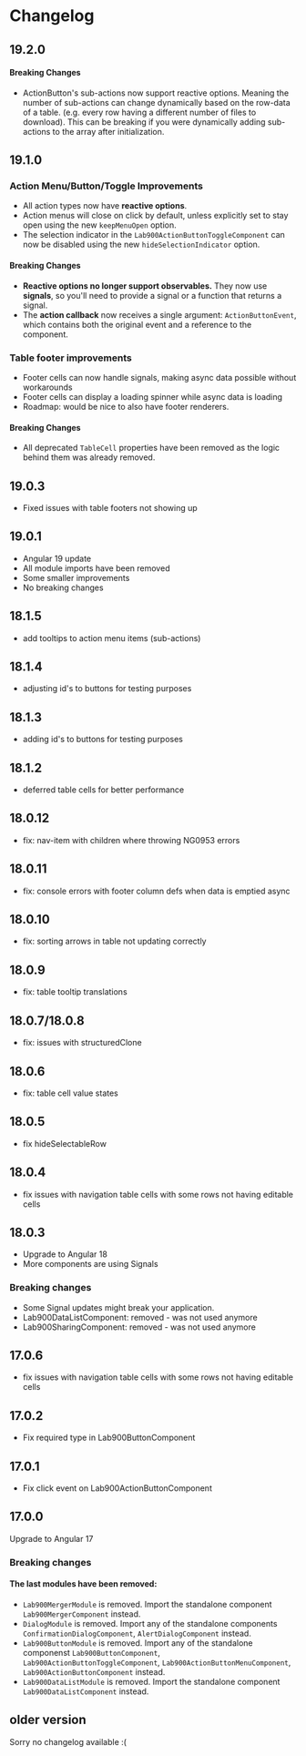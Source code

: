 # Changelog

## 19.2.0
#### Breaking Changes
- ActionButton's sub-actions now support reactive options.
Meaning the number of sub-actions can change dynamically based on the row-data of a table. (e.g. every row having a 
  different number of files to download). This can be breaking if you were dynamically adding sub-actions to the 
  array after initialization.

## 19.1.0

### Action Menu/Button/Toggle Improvements

- All action types now have **reactive options**.
- Action menus will close on click by default, unless explicitly set to stay open using the new `keepMenuOpen` option.
- The selection indicator in the `Lab900ActionButtonToggleComponent` can now be disabled using the new `hideSelectionIndicator` option.

#### Breaking Changes

- **Reactive options no longer support observables.** They now use **signals**, so you'll need to provide a signal or a function that returns a signal.
- The **action callback** now receives a single argument: `ActionButtonEvent`, which contains both the original event and a reference to the component.

### Table footer improvements

- Footer cells can now handle signals, making async data possible without workarounds
- Footer cells can display a loading spinner while async data is loading
- Roadmap: would be nice to also have footer renderers.

#### Breaking Changes
- All deprecated `TableCell` properties have been removed as the logic behind them was already removed.


## 19.0.3

- Fixed issues with table footers not showing up


## 19.0.1

- Angular 19 update
- All module imports have been removed
- Some smaller improvements
- No breaking changes

## 18.1.5

- add tooltips to action menu items (sub-actions)

## 18.1.4

- adjusting id's to buttons for testing purposes

## 18.1.3

- adding id's to buttons for testing purposes

## 18.1.2

- deferred table cells for better performance

## 18.0.12

- fix: nav-item with children where throwing NG0953 errors

## 18.0.11

- fix: console errors with footer column defs when data is emptied async

## 18.0.10

- fix: sorting arrows in table not updating correctly

## 18.0.9

- fix: table tooltip translations

## 18.0.7/18.0.8

- fix: issues with structuredClone

## 18.0.6

- fix: table cell value states

## 18.0.5

- fix hideSelectableRow

## 18.0.4

- fix issues with navigation table cells with some rows not having editable cells

## 18.0.3

- Upgrade to Angular 18
- More components are using Signals

### Breaking changes

- Some Signal updates might break your application.
- Lab900DataListComponent: removed - was not used anymore
- Lab900SharingComponent: removed - was not used anymore

## 17.0.6

- fix issues with navigation table cells with some rows not having editable cells

## 17.0.2

- Fix required type in Lab900ButtonComponent

## 17.0.1

- Fix click event on Lab900ActionButtonComponent

## 17.0.0

Upgrade to Angular 17

### Breaking changes

#### The last modules have been removed:

- `Lab900MergerModule` is removed. Import the standalone component `Lab900MergerComponent` instead.
- `DialogModule` is removed. Import any of the standalone components `ConfirmationDialogComponent`, `AlertDialogComponent` instead.
- `Lab900ButtonModule` is removed. Import any of the standalone componenst `Lab900ButtonComponent`, `Lab900ActionButtonToggleComponent`, `Lab900ActionButtonMenuComponent`, `Lab900ActionButtonComponent` instead.
- `Lab900DataListModule` is removed. Import the standalone component `Lab900DataListComponent` instead.

## older version

Sorry no changelog available :(
